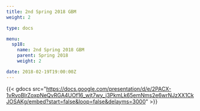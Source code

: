 ```yaml
---
title: 2nd Spring 2018 GBM
weight: 2

type: docs

menu:
  sp18:
    name: 2nd Spring 2018 GBM
    parent: Spring 2018
    weight: 2

date: 2018-02-19T19:00:00Z
---
```


{{< gdocs src="https://docs.google.com/presentation/d/e/2PACX-1vRyoBlrZoxpNeQvRGA4UOf16_wjt7wy_j3PkmLk65emNms2e6wrNJzXX1CkJOSAKg/embed?start=false&loop=false&delayms=3000" >}}

